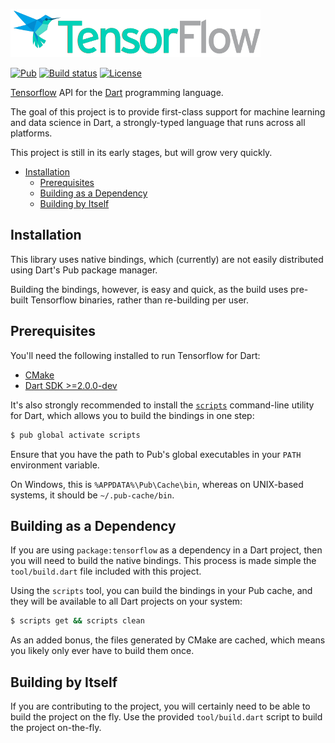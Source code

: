 ![Tensorflow.dart logo](logo/tensorflow-layout-400.png)

[![Pub](https://img.shields.io/pub/v/tensorflow.svg)](https://pub.dartlang.org/packages/tensorflow)
[![Build status](https://travis-ci.org/thosakwe/tensorflow.dart.svg?branch=master)](https://travis-ci.org/thosakwe/tensorflow.dart)
[![License](https://img.shields.io/github/license/thosakwe/tensorflow.dart.svg)](https://github.com/thosakwe/tensorflow.dart/blob/master/LICENSE)

[Tensorflow](https://github.com/tensorflow/tensorflow)
API for the [Dart](https://dartlang.org)
programming language.

The goal of this project is to provide first-class support for machine learning
and data science in Dart, a strongly-typed language that runs
across all platforms.

This project is still in its early stages, but will grow very quickly.

* [Installation](#installation)
    * [Prerequisites](#prerequisites)
    * [Building as a Dependency](#building-as-a-dependency)
    * [Building by Itself](#building-by-itself)

## Installation
This library uses native bindings, which (currently) are not easily
distributed using Dart's Pub package manager.

Building the bindings, however, is easy and quick, as the build uses pre-built
Tensorflow binaries, rather than re-building per user.

## Prerequisites
You'll need the following installed to run Tensorflow for Dart:
* [CMake](https://cmake.org/)
* [Dart SDK >=2.0.0-dev](https://www.dartlang.org/install)

It's also strongly recommended to install the
[`scripts`](https://github.com/thosakwe/dart_scripts) command-line utility for Dart,
which allows you to build the bindings in one step:

```bash
$ pub global activate scripts
```

Ensure that you have the path to Pub's global executables in your `PATH` environment variable.

On Windows, this is `%APPDATA%\Pub\Cache\bin`, whereas on UNIX-based systems, it should be
`~/.pub-cache/bin`.

## Building as a Dependency
If you are using `package:tensorflow` as a dependency in a Dart project, then you will
need to build the native bindings. This process is made simple the `tool/build.dart` file
included with this project.

Using the `scripts` tool, you can build the bindings in your Pub cache, and they will be
available to all Dart projects on your system:

```bash
$ scripts get && scripts clean
```

As an added bonus, the files generated by CMake are cached, which means you likely only
ever have to build them once.

## Building by Itself
If you are contributing to the project, you will certainly need to be able to
build the project on the fly. Use the provided `tool/build.dart` script to build
the project on-the-fly.